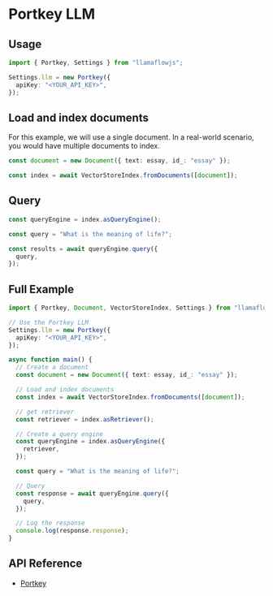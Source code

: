 # Portkey LLM

## Usage

```ts
import { Portkey, Settings } from "llamaflowjs";

Settings.llm = new Portkey({
  apiKey: "<YOUR_API_KEY>",
});
```

## Load and index documents

For this example, we will use a single document. In a real-world scenario, you would have multiple documents to index.

```ts
const document = new Document({ text: essay, id_: "essay" });

const index = await VectorStoreIndex.fromDocuments([document]);
```

## Query

```ts
const queryEngine = index.asQueryEngine();

const query = "What is the meaning of life?";

const results = await queryEngine.query({
  query,
});
```

## Full Example

```ts
import { Portkey, Document, VectorStoreIndex, Settings } from "llamaflowjs";

// Use the Portkey LLM
Settings.llm = new Portkey({
  apiKey: "<YOUR_API_KEY>",
});

async function main() {
  // Create a document
  const document = new Document({ text: essay, id_: "essay" });

  // Load and index documents
  const index = await VectorStoreIndex.fromDocuments([document]);

  // get retriever
  const retriever = index.asRetriever();

  // Create a query engine
  const queryEngine = index.asQueryEngine({
    retriever,
  });

  const query = "What is the meaning of life?";

  // Query
  const response = await queryEngine.query({
    query,
  });

  // Log the response
  console.log(response.response);
}
```

## API Reference

- [Portkey](../../../api/classes/Portkey.md)
